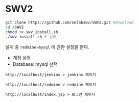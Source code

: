# SWV2

```sh
git clone https://github.com/selabswv/SWV2.git #download
cd /SWV2
chmod +x swv_install.sh 
./swv_install.sh # 실행
```
설치 중 `redmine-mysql` 에 관한 설정을 한다.
* 계정 설정
* Database: mysql 선택

`http://localhost/jenkins > jenkins 페이지`  

`http://localhost/redmine > redmine 페이지`  

`http://localhost/index.jsp > 로그인 페이지`
